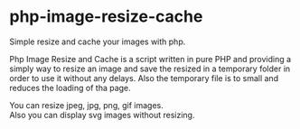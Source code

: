 # php-image-resize-cache

Simple resize and cache your images with php.

Php Image Resize and Cache is a script written in pure PHP and providing a simply way 
to resize an image and save the resized in a temporary folder in order to use it without 
any delays. Also the temporary file is to small and reduces the loading of tha page.

You can resize jpeg, jpg, png, gif images.\
Also you can display svg images without resizing.